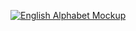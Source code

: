 [![English Alphabet Mockup](https://veysel.co/wp-content/uploads/english-alphabet-mockup.png)](https://https://englishalphabet.veysel.co/)
